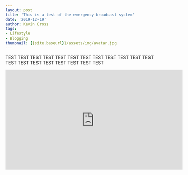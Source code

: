 ```yaml
---
layout: post
title: 'This is a test of the emergency broadcast system'
date: '2019-12-19'
author: Kevin Cross
tags:
- Lifestyle
- Blogging
thumbnail: {{site.baseurl}}/assets/img/avatar.jpg
---
```


TEST TEST TEST TEST  TEST TEST TEST TEST TEST TEST TEST TEST TEST TEST TEST TEST TEST TEST TEST TEST

<iframe width="560" height="315" src="https://www.youtube.com/embed/SuVd8k3QFP8" frameborder="0" allow="accelerometer; autoplay; encrypted-media; gyroscope; picture-in-picture" allowfullscreen></iframe>
